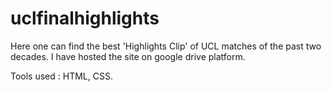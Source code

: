 # uclfinalhighlights
Here one can find the best 'Highlights Clip' of UCL matches of the past two decades. I have hosted the site on google drive platform.

Tools used : HTML, CSS.
